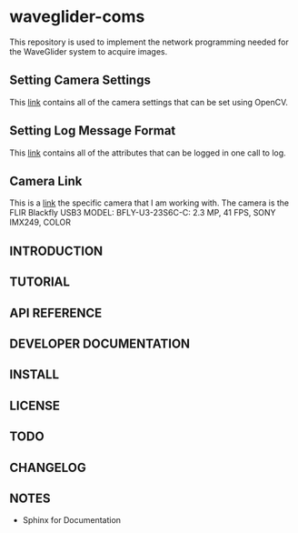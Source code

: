 # waveglider-coms
This repository is used to implement the network programming needed for the WaveGlider system to acquire images.

## Setting Camera Settings
This [link](https://docs.opencv.org/2.4/modules/highgui/doc/reading_and_writing_images_and_video.html#videocapture-set) contains all of the camera settings that can be set using OpenCV.

## Setting Log Message Format
This [link](https://docs.python.org/3/library/logging.html#logrecord-attributes) contains all of the attributes that can be logged in one call to log.

## Camera Link
This is a [link](https://www.flir.com/products/blackfly-usb3?model=BFLY-U3-23S6C-C) the specific camera that I am working with. The camera is the FLIR Blackfly USB3 MODEL: BFLY-U3-23S6C-C: 2.3 MP, 41 FPS, SONY IMX249, COLOR

## INTRODUCTION

## TUTORIAL

## API REFERENCE

## DEVELOPER DOCUMENTATION

## INSTALL

## LICENSE

## TODO

## CHANGELOG

## NOTES
- Sphinx for Documentation